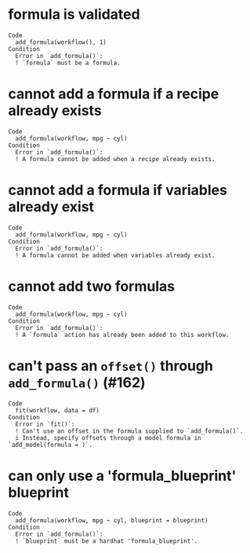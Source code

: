 # formula is validated

    Code
      add_formula(workflow(), 1)
    Condition
      Error in `add_formula()`:
      ! `formula` must be a formula.

# cannot add a formula if a recipe already exists

    Code
      add_formula(workflow, mpg ~ cyl)
    Condition
      Error in `add_formula()`:
      ! A formula cannot be added when a recipe already exists.

# cannot add a formula if variables already exist

    Code
      add_formula(workflow, mpg ~ cyl)
    Condition
      Error in `add_formula()`:
      ! A formula cannot be added when variables already exist.

# cannot add two formulas

    Code
      add_formula(workflow, mpg ~ cyl)
    Condition
      Error in `add_formula()`:
      ! A `formula` action has already been added to this workflow.

# can't pass an `offset()` through `add_formula()` (#162)

    Code
      fit(workflow, data = df)
    Condition
      Error in `fit()`:
      ! Can't use an offset in the formula supplied to `add_formula()`.
      i Instead, specify offsets through a model formula in `add_model(formula = )`.

# can only use a 'formula_blueprint' blueprint

    Code
      add_formula(workflow, mpg ~ cyl, blueprint = blueprint)
    Condition
      Error in `add_formula()`:
      ! `blueprint` must be a hardhat 'formula_blueprint'.

